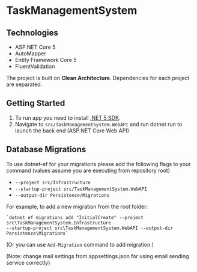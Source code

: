 # TaskManagementSystem

   ## Technologies

   - ASP.NET Core 5
   - AutoMapper
   - Entity Framework Core 5
   - FluentValidation

   The project is built on **Clean Architecture**. Dependencies for each project are separated. 
   
   ## Getting Started
   1. To run app you need to install [.NET 5 SDK](https://dotnet.microsoft.com/download/dotnet/5.0).
   2. Navigate to `src/TaskManagementSystem.WebAPI` and run dotnet run to launch the back end (ASP.NET Core Web API)

   ## Database Migrations
   To use dotnet-ef for your migrations please add the following flags to your command (values assume you are executing from repository root)
   
   - `--project src/Infrastructure`
   - `--startup-project src/TaskManagementSystem.WebAPI`
   - `--output-dir Persistence/Migrations`
   
   For example, to add a new migration from the root folder:

    `dotnet ef migrations add "InitialCreate" --project src\TaskManagementSystem.Infrastructure 
    --startup-project src\TaskManagementSystem.WebAPI --output-dir Persistence\Migrations`
    
   (Or you can use `Add-Migration` command to add migration.)
    
   (Note: change mail settings from appsettings.json for using email sending service correctly) 
   
   
